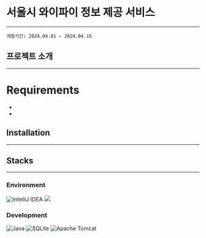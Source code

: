 # 서울시 와이파이 정보 제공 서비스

<hr/>

```
개발기간: 2024.04.01 ~ 2024.04.15
```

## 프로젝트 소개

<hr/>

# Requirements

-
-

## Installation

<hr/>

## Stacks

<hr/>

### Environment

![IntelliJ IDEA](https://img.shields.io/badge/IntelliJIDEA-000000.svg?style=for-the-badge&logo=intellij-idea&logoColor=white)
<img src="https://img.shields.io/badge/github-181717?style=for-the-badge&logo=github&logoColor=white">

### Development

![Java](https://img.shields.io/badge/java-%23ED8B00.svg?style=for-the-badge&logo=openjdk&logoColor=white)
![SQLite](https://img.shields.io/badge/sqlite-%2307405e.svg?style=for-the-badge&logo=sqlite&logoColor=white)
![Apache Tomcat](https://img.shields.io/badge/apache%20tomcat-%23F8DC75.svg?style=for-the-badge&logo=apache-tomcat&logoColor=black)





